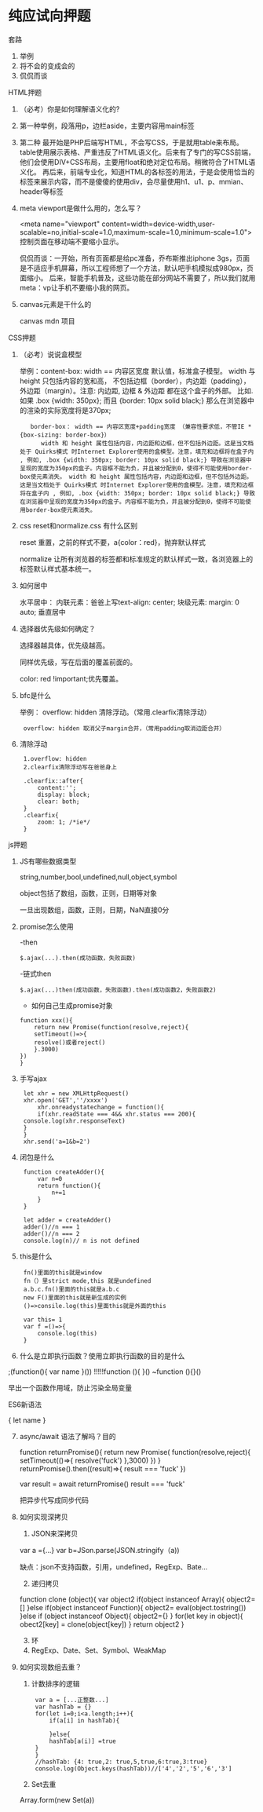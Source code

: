 # 纯应试向押题

套路

1. 举例
2. 将不会的变成会的
3. 侃侃而谈

HTML押题

1. （必考）你是如何理解语义化的?
  1. 第一种举例，段落用p，边栏aside，主要内容用main标签
  2. 第二种
     最开始是PHP后端写HTML，不会写CSS，于是就用table来布局。table使用展示表格、严重违反了HTML语义化。后来有了专门的写CSS前端，他们会使用DIV+CSS布局，主要用float和绝对定位布局。稍微符合了HTML语义化。
	再后来，前端专业化，知道HTML的各标签的用法，于是会使用恰当的标签来展示内容，而不是傻傻的使用div，会尽量使用h1、u1、p、mmian、header等标签
2. meta viewport是做什么用的，怎么写？
	
	<meta name="viewport" content=width=device-width,user-scalable=no,initial-scale=1.0,maximum-scale=1.0,minimum-scale=1.0">
	控制页面在移动端不要缩小显示。

	侃侃而谈：一开始，所有页面都是给pc准备，乔布斯推出iphone 3gs，页面是不适应手机屏幕，所以工程师想了一个方法，默认吧手机模拟成980px，页面缩小。
	后来，智能手机普及，这些功能在部分网站不需要了，所以我们就用meta：vp让手机不要缩小我的网页。

	
3. canvas元素是干什么的

	canvas mdn 项目


CSS押题

1. （必考）说说盒模型
	
	举例：content-box: width == 内容区宽度
			默认值，标准盒子模型。 width 与 height 只包括内容的宽和高， 不包括边框（border），内边距（padding），外边距（margin）。注意: 内边距, 边框 & 外边距 都在这个盒子的外部。 比如. 如果 .box {width: 350px}; 而且 {border: 10px solid black;} 那么在浏览器中的渲染的实际宽度将是370px;

		  border-box： width == 内容区宽度+padding宽度 （兼容性要求低，不管IE *{box-sizing: border-box}）
			 width 和 height 属性包括内容，内边距和边框，但不包括外边距。这是当文档处于 Quirks模式 时Internet Explorer使用的盒模型。注意，填充和边框将在盒子内 , 例如, .box {width: 350px; border: 10px solid black;} 导致在浏览器中呈现的宽度为350px的盒子。内容框不能为负，并且被分配到0，使得不可能使用border-box使元素消失。 width 和 height 属性包括内容，内边距和边框，但不包括外边距。这是当文档处于 Quirks模式 时Internet Explorer使用的盒模型。注意，填充和边框将在盒子内 , 例如, .box {width: 350px; border: 10px solid black;} 导致在浏览器中呈现的宽度为350px的盒子。内容框不能为负，并且被分配到0，使得不可能使用border-box使元素消失。

2. css reset和normalize.css 有什么区别

	reset 重置，之前的样式不要，a{color：red}，抛弃默认样式
	
	normalize 让所有浏览器的标签都和标准规定的默认样式一致，各浏览器上的标签默认样式基本统一。

3. 如何居中

	水平居中：
		内联元素：爸爸上写text-align: center;
		块级元素: margin: 0 auto;
	垂直居中

4. 选择器优先级如何确定？

	选择器越具体，优先级越高。

	同样优先级，写在后面的覆盖前面的。

	color: red !important;优先覆盖。

5. bfc是什么

	举例：
		overflow: hidden 清除浮动。（常用.clearfix清除浮动）

		overflow: hidden 取消父子margin合并，（常用padding取消边距合并）

6. 清除浮动
		
		1.overflow: hidden
		2.clearfix清除浮动写在爸爸身上

		.clearfix::after{
			content:'';
			display: block;
			clear: both;
		}
		.clearfix{
			zoom: 1; /*ie*/
		}


js押题

1. JS有哪些数据类型

	string,number,bool,undefined,null,object,symbol

	object包括了数组，函数，正则，日期等对象
		
	一旦出现数组，函数，正则，日期，NaN直接0分

2. promise怎么使用

	-then

	```
	$.ajax(...).then(成功函数，失败函数)
	```

	-链式then
	```
	$.ajax(...)then(成功函数，失败函数).then(成功函数2，失败函数2)
	```

	- 如何自己生成promise对象
	
	```
	function xxx(){
		return new Promise(function(resolve,reject){
		setTimeout()=>{
		resolve()或者reject()
		}.3000)
	})	
	}
	
3. 手写ajax

	
	    let xhr = new XMLHttpRequest()
    	xhr.open('GET',''/xxxx')
    		xhr.onreadystatechange = function(){
    		if(xhr.readState === 4&& xhr.status === 200){
    	console.log(xhr.responseText)
    	}
    	}
    	xhr.send('a=1&b=2')
    
	

4. 闭包是什么
    
    	function createAdder(){
    		var n=0
    		return function(){
    			n+=1
    		}
    	}
    
    	let adder = createAdder()
    	adder()//n === 1
    	adder()//n === 2
    	console.log(n)// n is not defined


5. this是什么
	
	    fn()里面的this就是window
    	fn（）里strict mode,this 就是undefined
    	a.b.c.fn()里面的this就是a.b.c
    	new F()里面的this就是新生成的实例
    	()=>consile.log(this)里面this就是外面的this

		var this= 1
		var f =()=>{
			console.log(this)
		}

6. 什么是立即执行函数？使用立即执行函数的目的是什么

;(function(){
	var name
}())
!!!!!function (){
}()
~function (){}()

早出一个函数作用域，防止污染全局变量

ES6新语法

{
	let name
}


7. async/await 语法了解吗？目的

	function returnPromise(){
		return new Promise( function(resolve,reject){
			setTimeout(()=>{
				resolve('fuck')
			},3000)
		})
	}
	returnPromise().then((result)=>{
		result === 'fuck'
	})

	var result = await returnPromise()
	result === 'fuck'


	把异步代写成同步代码

8. 如何实现深拷贝
	1. JSON来深拷贝
	
	var a ={...}
	var b=JSon.parse(JSON.stringify（a))

	缺点：json不支持函数，引用，undefined，RegExp、Bate...

	2. 递归拷贝
	
	function clone (object){
		var object2
		if(object instanceof Array){
			object2=[]
	}else if(object instanceof Function){
		object2= eval(object.tostring())
	}else if (object instanceof Object){
	object2={}
	}
	for(let key in object){
	obect2[key] = clone(object[key])
	}
	return object2
		}

	3. 环
	4. RegExp、Date、Set、Symbol、WeakMap


9. 如何实现数组去重？
	1. 计数排序的逻辑
	
			var a = [...正整数...]
			var hashTab = {}
			for(let i=0;i<a.length;i++){
				if(a[i] in hashTab){
			
				}else{
				hashTab[a(i)] =true
			}
			}
			//hashTab: {4: true,2: true,5,true,6:true,3:true}
			console.log(Object.keys(hashTab))//['4','2','5','6','3']

	2. Set去重
	
	Array.form(new Set(a))